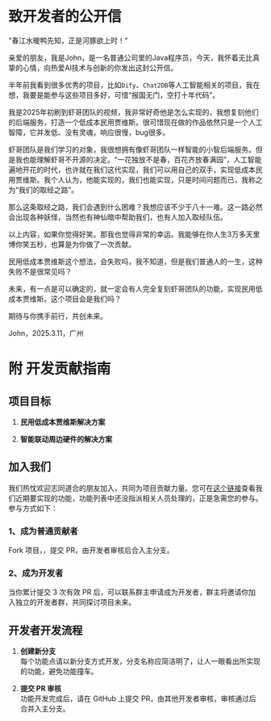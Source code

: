 # 致开发者的公开信

"春江水暖鸭先知，正是河豚欲上时！"

亲爱的朋友，我是John，是一名普通公司里的Java程序员，今天，我怀着无比真挚的心情，向热爱AI技术与创新的你发出这封公开信。

半年前我看到很多优秀的项目，比如`Dify`、`Chat2DB`等人工智能相关的项目，我在想，我要是能参与这些项目多好，可惜“报国无门，空打十年代码”。

我是2025年初刷到虾哥团队的视频，我非常好奇他是怎么实现的，我想复刻他们的后端服务，打造一个低成本民用贾维斯。很可惜现在做的作品依然只是一个人工智障，它并发低、没有灵魂，响应很慢，bug很多。

虾哥团队是我们学习的对象，我很想拥有像虾哥团队一样智能的小智后端服务。但是我也能理解虾哥不开源的决定。“一花独放不是春，百花齐放春满园”，人工智能遍地开花的时代，也许就在我们这代实现，我们可以用自己的双手，实现低成本民用贾维斯。我个人认为，他能实现的，我们也能实现，只是时间问题而已，我称之为“我们的取经之路”。

那么这条取经之路，我们会遇到什么困难？我想应该不少于八十一难。这一路必然会出现各种妖怪，当然也有神仙暗中帮助我们，也有人加入取经队伍。

以上内容，如果你觉得好笑。那我也觉得非常的幸运。我能够在你人生3万多天里博你笑五秒，也算是为你做了一次贡献。

民用低成本贾维斯这个想法，会失败吗，我不知道，但是我们普通人的一生，这种失败不是很常见吗？

未来，有一点是可以确定的，就一定会有人完全复刻虾哥团队的功能，实现民用低成本贾维斯。这个项目会是我们吗？

期待与你携手前行，共创未来。

John，2025.3.11，广州

# 附 开发贡献指南
## 项目目标

1. **民用低成本贾维斯解决方案**  

2. **智能联动周边硬件的解决方案**  

## 加入我们

我们热忱欢迎志同道合的朋友加入，共同为项目贡献力量。您可在[这个链接](https://github.com/users/xinnan-tech/projects/3)查看我们近期要实现的功能，功能列表中还没指派相关人员处理的，正是急需您的参与。参与方式如下：

### 1、成为普通贡献者

Fork 项目，，提交 PR，由开发者审核后合入主分支。

### 2、成为开发者

当你累计提交 3 次有效 PR 后，可以联系群主申请成为开发者，群主将邀请你加入独立的开发者群，共同探讨项目未来。

## 开发者开发流程

1. **创建新分支**  
   每个功能点请以新分支方式开发，分支名称应简洁明了，让人一眼看出所实现的功能，避免功能撞车。

2. **提交 PR 审核**  
   功能开发完成后，请在 GitHub 上提交 PR，由其他开发者审核，审核通过后合并入主分支。
